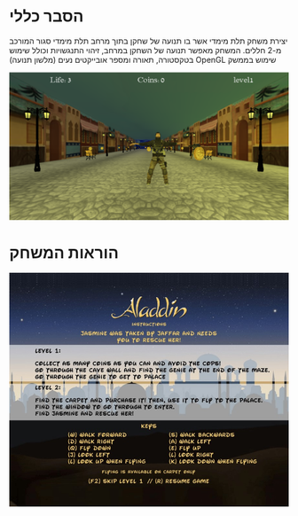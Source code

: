 # הסבר כללי
יצירת משחק תלת מימדי אשר בו תנועה של שחקן בתוך מרחב תלת מימדי סגור המורכב מ-2 חללים. המשחק מאפשר תנועה של השחקן במרחב, זיהוי התנגשויות וכולל שימוש בטקסטורה, תאורה ומספר אובייקטים נעים (מלשון תנועה)
OpenGL שימוש בממשק

![alt text](https://github.com/dekelyosef/computer-graphics-project---3DGame/blob/main/resources/openScreen.png)

# הוראות המשחק
![alt text](https://github.com/dekelyosef/computer-graphics-project---3DGame/blob/main/resources/textures/instructionsMenu.jpg)
